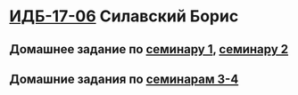 # [ИДБ-17-06](https://github.com/stankin/design-part-1/wiki/list-idb-17-06) Силавский Борис

## Домашнее задание по [семинару 1](https://github.com/stankin/design-part-1/wiki/sem1), [семинару 2](https://github.com/stankin/design-part-1/wiki/sem2)


## Домашние задания по [семинарам 3-4](https://github.com/BorisSilav/proektirovanie/wiki/%D0%A1%D0%B5%D0%BC%D0%B8%D0%BD%D0%B0%D1%80%D1%8B-3,-4)


